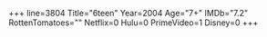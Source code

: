 +++
line=3804
Title="6teen"
Year=2004
Age="7+"
IMDb="7.2"
RottenTomatoes=""
Netflix=0
Hulu=0
PrimeVideo=1
Disney=0
+++

